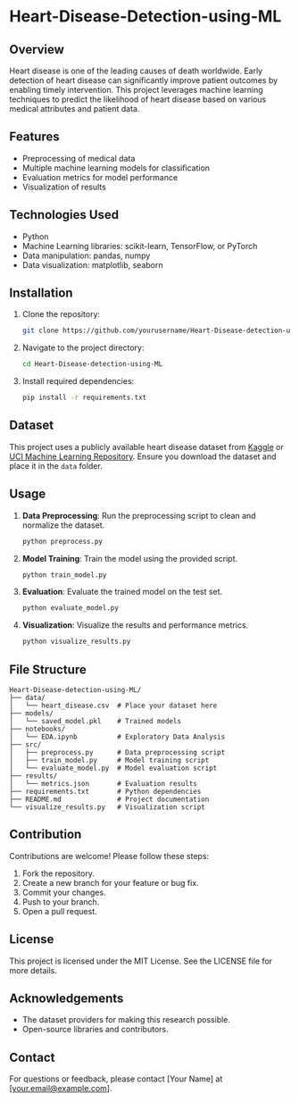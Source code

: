 # Heart-Disease-Detection-using-ML

## Overview
Heart disease is one of the leading causes of death worldwide. Early detection of heart disease can significantly improve patient outcomes by enabling timely intervention. This project leverages machine learning techniques to predict the likelihood of heart disease based on various medical attributes and patient data.

## Features
- Preprocessing of medical data
- Multiple machine learning models for classification
- Evaluation metrics for model performance
- Visualization of results

## Technologies Used
- Python
- Machine Learning libraries: scikit-learn, TensorFlow, or PyTorch
- Data manipulation: pandas, numpy
- Data visualization: matplotlib, seaborn

## Installation

1. Clone the repository:
   ```bash
   git clone https://github.com/yourusername/Heart-Disease-detection-using-ML.git
   ```
2. Navigate to the project directory:
   ```bash
   cd Heart-Disease-detection-using-ML
   ```
3. Install required dependencies:
   ```bash
   pip install -r requirements.txt
   ```

## Dataset
This project uses a publicly available heart disease dataset from [Kaggle](https://www.kaggle.com/) or [UCI Machine Learning Repository](https://archive.ics.uci.edu/dataset/45/heart+disease). Ensure you download the dataset and place it in the `data` folder.

## Usage

1. **Data Preprocessing**: Run the preprocessing script to clean and normalize the dataset.
   ```bash
   python preprocess.py
   ```
2. **Model Training**: Train the model using the provided script.
   ```bash
   python train_model.py
   ```
3. **Evaluation**: Evaluate the trained model on the test set.
   ```bash
   python evaluate_model.py
   ```
4. **Visualization**: Visualize the results and performance metrics.
   ```bash
   python visualize_results.py
   ```

## File Structure
```
Heart-Disease-detection-using-ML/
├── data/
│   └── heart_disease.csv  # Place your dataset here
├── models/
│   └── saved_model.pkl    # Trained models
├── notebooks/
│   └── EDA.ipynb          # Exploratory Data Analysis
├── src/
│   ├── preprocess.py      # Data preprocessing script
│   ├── train_model.py     # Model training script
│   └── evaluate_model.py  # Model evaluation script
├── results/
│   └── metrics.json       # Evaluation results
├── requirements.txt       # Python dependencies
├── README.md              # Project documentation
└── visualize_results.py   # Visualization script
```

## Contribution
Contributions are welcome! Please follow these steps:
1. Fork the repository.
2. Create a new branch for your feature or bug fix.
3. Commit your changes.
4. Push to your branch.
5. Open a pull request.

## License
This project is licensed under the MIT License. See the LICENSE file for more details.

## Acknowledgements
- The dataset providers for making this research possible.
- Open-source libraries and contributors.

## Contact
For questions or feedback, please contact [Your Name] at [your.email@example.com].

